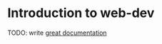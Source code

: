 # Introduction to web-dev

TODO: write [great documentation](http://jacobian.org/writing/great-documentation/what-to-write/)
